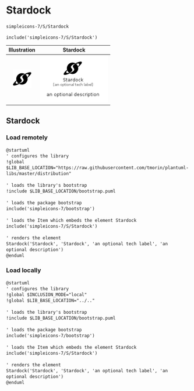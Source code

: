 # Stardock


```text
simpleicons-7/S/Stardock
```

```text
include('simpleicons-7/S/Stardock')
```



| Illustration | Stardock |
| :---: | :---: |
| ![illustration for Illustration](../../simpleicons-7/S/Stardock.png) | ![illustration for Stardock](../../simpleicons-7/S/Stardock.Local.png) |




## Stardock

### Load remotely
```plantuml
@startuml
' configures the library
!global $LIB_BASE_LOCATION="https://raw.githubusercontent.com/tmorin/plantuml-libs/master/distribution"

' loads the library's bootstrap
!include $LIB_BASE_LOCATION/bootstrap.puml

' loads the package bootstrap
include('simpleicons-7/bootstrap')

' loads the Item which embeds the element Stardock
include('simpleicons-7/S/Stardock')

' renders the element
Stardock('Stardock', 'Stardock', 'an optional tech label', 'an optional description')
@enduml
```

### Load locally
```plantuml
@startuml
' configures the library
!global $INCLUSION_MODE="local"
!global $LIB_BASE_LOCATION="../.."

' loads the library's bootstrap
!include $LIB_BASE_LOCATION/bootstrap.puml

' loads the package bootstrap
include('simpleicons-7/bootstrap')

' loads the Item which embeds the element Stardock
include('simpleicons-7/S/Stardock')

' renders the element
Stardock('Stardock', 'Stardock', 'an optional tech label', 'an optional description')
@enduml
```

